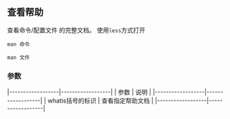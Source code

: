 ##  查看帮助
查看命令/配置文件 的完整文档。
使用`less`方式打开
```shell
man 命令
```
```shell
man 文件
```


###   参数
|------------------|------------------|
| 参数             | 说明             |
|------------------|------------------|
| whatis括号的标识 | 查看指定帮助文档 |
|------------------|------------------|


